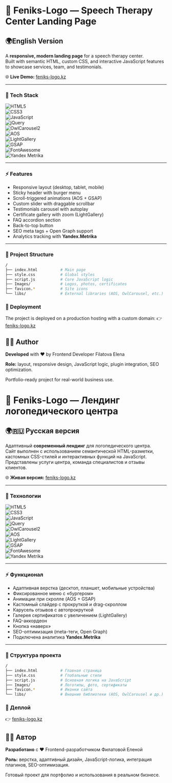 # 🎨 Feniks-Logo — Speech Therapy Center Landing Page  

 ##  🌍English Version 

A **responsive, modern landing page** for a speech therapy center.  
Built with semantic HTML, custom CSS, and interactive JavaScript features to showcase services, team, and testimonials.  

🌐 **Live Demo:** [feniks-logo.kz](https://feniks-logo.kz/)  

---

### 🚀 Tech Stack  

![HTML5](https://img.shields.io/badge/HTML5-orange?logo=html5&logoColor=white)  
![CSS3](https://img.shields.io/badge/CSS3-blue?logo=css3&logoColor=white)  
![JavaScript](https://img.shields.io/badge/JavaScript-yellow?logo=javascript&logoColor=black)  
![jQuery](https://img.shields.io/badge/jQuery-0769AD?logo=jquery&logoColor=white)  
![OwlCarousel2](https://img.shields.io/badge/OwlCarousel2-green)  
![AOS](https://img.shields.io/badge/AOS.js-lightblue)  
![LightGallery](https://img.shields.io/badge/LightGallery-purple)  
![GSAP](https://img.shields.io/badge/GSAP-88CE02?logo=greensock&logoColor=white)  
![FontAwesome](https://img.shields.io/badge/Font%20Awesome-339AF0?logo=fontawesome&logoColor=white)  
![Yandex Metrika](https://img.shields.io/badge/Yandex%20Metrika-red)  

---

### ⚡ Features  

- Responsive layout (desktop, tablet, mobile)  
- Sticky header with burger menu  
- Scroll-triggered animations (AOS + GSAP)  
- Custom slider with draggable scrollbar  
- Testimonials carousel with autoplay  
- Certificate gallery with zoom (LightGallery)  
- FAQ accordion section  
- Back-to-top button  
- SEO meta tags + Open Graph support  
- Analytics tracking with **Yandex.Metrika**  

---

### 📂 Project Structure  

```bash
/
├── index.html          # Main page
├── style.css           # Global styles
├── script.js           # Core JavaScript logic
├── Images/             # Logos, photos, certificates
├── favicon.*           # Site icons
└── libs/               # External libraries (AOS, OwlCarousel, etc.)
```

### 📌 Deployment

The project is deployed on a production hosting with a custom domain:
👉 [feniks-logo.kz](https://feniks-logo.kz/)


## 👩‍💻 Author  

**Developed** with ❤️ by Frontend Developer Filatova Elena  

**Role:** layout, responsive design, JavaScript logic, plugin integration, SEO optimization.  

Portfolio-ready project for real-world business use.  


# 🎨 Feniks-Logo — Лендинг логопедического центра  


## 🌍🇷🇺 Русская версия 

Адаптивный **современный лендинг** для логопедического центра.  
Сайт выполнен с использованием семантической HTML-разметки, кастомных CSS-стилей и интерактивных функций на JavaScript. Представлены услуги центра, команда специалистов и отзывы клиентов.  

🌐 **Живая версия:** [feniks-logo.kz](https://feniks-logo.kz/)  

---

### 🚀 Технологии  

![HTML5](https://img.shields.io/badge/HTML5-orange?logo=html5&logoColor=white)  
![CSS3](https://img.shields.io/badge/CSS3-blue?logo=css3&logoColor=white)  
![JavaScript](https://img.shields.io/badge/JavaScript-yellow?logo=javascript&logoColor=black)  
![jQuery](https://img.shields.io/badge/jQuery-0769AD?logo=jquery&logoColor=white)  
![OwlCarousel2](https://img.shields.io/badge/OwlCarousel2-green)  
![AOS](https://img.shields.io/badge/AOS.js-lightblue)  
![LightGallery](https://img.shields.io/badge/LightGallery-purple)  
![GSAP](https://img.shields.io/badge/GSAP-88CE02?logo=greensock&logoColor=white)  
![FontAwesome](https://img.shields.io/badge/Font%20Awesome-339AF0?logo=fontawesome&logoColor=white)  
![Yandex Metrika](https://img.shields.io/badge/Yandex%20Metrika-red)  

---

### ⚡ Функционал  

- Адаптивная верстка (десктоп, планшет, мобильные устройства)  
- Фиксированное меню с «бургером»  
- Анимации при скролле (AOS + GSAP)  
- Кастомный слайдер с прокруткой и drag-скроллом  
- Карусель отзывов с автопрокруткой  
- Галерея сертификатов с увеличением (LightGallery)  
- FAQ-аккордеон  
- Кнопка «наверх»  
- SEO-оптимизация (meta-теги, Open Graph)  
- Подключена аналитика **Yandex.Metrika**  

---

### 📂 Структура проекта  

```bash
/
├── index.html          # Главная страница
├── style.css           # Глобальные стили
├── script.js           # Основная логика на JavaScript
├── Images/             # Логотипы, фото, сертификаты
├── favicon.*           # Иконки сайта
└── libs/               # Внешние библиотеки (AOS, OwlCarousel и др.)
```

### 📌 Деплой

👉 [feniks-logo.kz](https://feniks-logo.kz/)


## 👩‍💻 Автор  

**Разработано** с ❤️ Frontend-разработчиком Филатовой Еленой  

**Роль:** верстка, адаптивный дизайн, JavaScript-логика, интеграция плагинов, SEO-оптимизация.  

Готовый проект для портфолио и использования в реальном бизнесе.  


